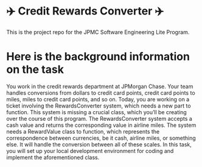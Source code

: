 # :airplane: Credit Rewards Converter :airplane:
This is the project repo for the JPMC Software Engineering Lite Program.

# Here is the background information on the task
You work in the credit rewards department at JPMorgan Chase. Your team handles conversions from dollars to credit card points, credit card points to miles, miles to credit card points, and so on. Today, you are working on a ticket involving the RewardsConverter system, which needs a new part to function. This system is missing a crucial class, which you’ll be creating over the course of this program. The RewardsConverter system accepts a cash value and returns the corresponding value in airline miles. The system needs a RewardValue class to function, which represents the correspondence between currencies, be it cash, airline miles, or something else. It will handle the conversion between all of these scales. In this task, you will set up your local development environment for coding and implement the aforementioned class.
